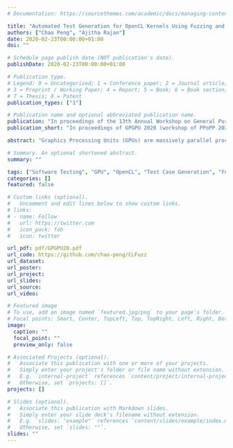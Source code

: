 ```yaml
---
# Documentation: https://sourcethemes.com/academic/docs/managing-content/

title: "Automated Test Generation for OpenCL Kernels Using Fuzzing and Constraint Solving"
authors: ["Chao Peng", "Ajitha Rajan"]
date: 2020-02-23T00:00:00+01:00
doi: ""

# Schedule page publish date (NOT publication's date).
publishDate: 2020-02-23T00:00:00+01:00

# Publication type.
# Legend: 0 = Uncategorized; 1 = Conference paper; 2 = Journal article;
# 3 = Preprint / Working Paper; 4 = Report; 5 = Book; 6 = Book section;
# 7 = Thesis; 8 = Patent
publication_types: ["1"]

# Publication name and optional abbreviated publication name.
publication: "In proceedings of the 13th Annual Workshop on General Purpose Processing using Graphics Processing Unit (GPGPU)"
publication_short: "In proceedings of GPGPU 2020 (workshop of PPoPP 2020)"

abstract: "Graphics Processing Units (GPUs) are massively parallel processors offering performance acceleration and energy efficiency unmatched by current processors (CPUs) in computers. These advantages along with recent advances in the programmability of GPUs have made them attractive for general-purpose computations. Despite the advances in programmability, GPU kernels are hard to code and analyse due to the high complexity of memory sharing patterns, striding patterns for memory accesses, implicit synchronisation, and combinatorial explosion of thread interleavings. Existing few techniques for testing GPU kernels use symbolic execution for test generation that incur a high overhead, have limited scalability and do not handle all data types.\n\nWe propose a test generation technique for OpenCL kernels that combines mutation-based fuzzing and selective constraint solving with the goal of being fast, effective and scalable. Fuzz testing for GPU kernels has not been explored previously. Our approach for fuzz testing randomly mutates input kernel argument values with the goal of increasing branch coverage. When fuzz testing is unable to increase branch coverage with random mutations, we gather path constraints for uncovered branch conditions and invoke the Z3 constraint solver to generate tests for them.\n\nIn addition to the test generator, we also present a schedule amplifier that simulates multiple work-group schedules, with which to execute each of the generated tests. The schedule amplifier is designed to help uncover inter work-group data races. We evaluate the effectiveness of the generated tests and schedule amplifier using 217 kernels from open source projects and industry standard benchmark suites measuring branch coverage and fault finding. We find our test generation technique achieves close to 100% coverage and mutation score for majority of the kernels. Overhead incurred in test generation is small (average of 0.8 seconds). We also confirmed our technique scales easily to large kernels, and can support all OpenCL data types, including complex data structures."

# Summary. An optional shortened abstract.
summary: ""

tags: ["Software Testing", "GPU", "OpenCL", "Test Case Generation", "Fuzz Testing", "Constraint Solving", "Data Race"]
categories: []
featured: false

# Custom links (optional).
#   Uncomment and edit lines below to show custom links.
# links:
# - name: Follow
#   url: https://twitter.com
#   icon_pack: fab
#   icon: twitter

url_pdf: pdf/GPGPU20.pdf
url_code: https://github.com/chao-peng/CLFuzz
url_dataset:
url_poster:
url_project:
url_slides:
url_source:
url_video:

# Featured image
# To use, add an image named `featured.jpg/png` to your page's folder. 
# Focal points: Smart, Center, TopLeft, Top, TopRight, Left, Right, BottomLeft, Bottom, BottomRight.
image:
  caption: ""
  focal_point: ""
  preview_only: false

# Associated Projects (optional).
#   Associate this publication with one or more of your projects.
#   Simply enter your project's folder or file name without extension.
#   E.g. `internal-project` references `content/project/internal-project/index.md`.
#   Otherwise, set `projects: []`.
projects: []

# Slides (optional).
#   Associate this publication with Markdown slides.
#   Simply enter your slide deck's filename without extension.
#   E.g. `slides: "example"` references `content/slides/example/index.md`.
#   Otherwise, set `slides: ""`.
slides: ""
---
```

